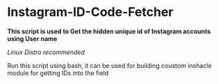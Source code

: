 # Instagram-ID-Code-Fetcher

<b>This script is used to Get the hidden unique id of Instagram accounts using User name</b>

<i>Linux Distro recommended</i>

Run this script using bash, it can be used for building coustom inshacle module for getting IDs into the field
